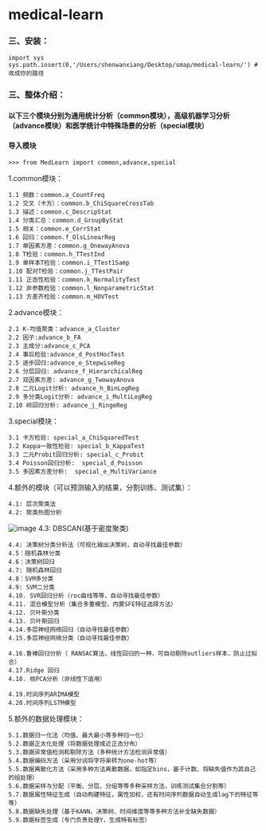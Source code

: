 # medical-learn


### 三、安装：

`import sys`
`sys.path.insert(0,'/Users/shenwanxiang/Desktop/smap/medical-learn/') #改成你的路径`



### 三、整体介绍：

#### 以下三个模块分别为通用统计分析（common模块），高级机器学习分析（advance模块）和医学统计中特殊场景的分析（special模块）

#### 导入模块
`>>> from MedLearn import common,advance,special`

1.common模块：

    1.1 频数：common.a_CountFreq
    1.2 交叉（卡方）：common.b_ChiSquareCrossTab
    1.3 描述：common.c_DescripStat
    1.4 分类汇总：common.d_GroupByStat
    1.5 相关：common.e_CorrStat
    1.6 回归：common.f_OlsLinearReg
    1.7 单因素方差：common.g_OnewayAnova
    1.8 T检验：common.h_TTestInd
    1.9 单样本T检验：common.i_TTest1Samp
    1.10 配对T检验：common.j_TTestPair
    1.11 正态性检验：common.k_NormalityTest
    1.12 非参数检验：common.l_NonparametricStat
    1.13 方差齐检验：common.m_HOVTest


2.advance模块：

    2.1 K-均值聚类：advance_a_Cluster  
    2.2 因子:advance_b_FA
    2.3 主成分:advance_c_PCA
    2.4 事后检验:advance_d_PostHocTest
    2.5 逐步回归:advance_e_StepwiseReg
    2.6 分层回归: advance_f_HierarchicalReg
    2.7 双因素方差: advance_g_TwowayAnova
    2.8 二元Logit分析: advance_h_BinLogReg
    2.9 多分类Logit分析: advance_i_MultiLogReg
    2.10 岭回归分析: advance_j_RingeReg

3.special模块：

    3.1 卡方检验: special_a_ChiSquaredTest
    3.2 Kappa一致性检验: special_b_KappaTest
    3.3 二元Probit回归分析: special_c_Probit
    3.4 Poisson回归分析:  special_d_Poisson
    3.5 多因素方差分析:  special_e_MultiVariance
    
    
    
4.额外的模块（可以预测输入的结果，分割训练、测试集）：

    4.1: 层次聚类法
    4.2: 聚类热图分析
   ![image](http://genomicsclass.github.io/book/pages/figure/clustering_and_heatmaps-heatmap.2-1.png)
    4.3: DBSCAN(基于密度聚类)
    
    
    4.4: 决策树分类分析法（可视化输出决策树，自动寻找最佳参数）
    4.5：随机森林分类
    4.6：决策树回归
    4.7: 随机森林回归
    4.8：SVM多分类
    4.9: SVM二分类
    4.10. SVR回归分析（roc曲线等等，自动寻找最佳参数）
    4.11. 混合模型分析（集合多重模型，内置SFE特征选择方法）
    4.12. 贝叶斯分类
    4.13. 贝叶斯回归
    4.14.多层神经网络回归（自动寻找最佳参数）
    4.15.多层神经网络分类（自动寻找最佳参数）
    
    4.16.鲁棒回归分析（ RANSAC算法，线性回归的一种，可自动剔除outliers样本，防止过拟合）
    4.17.Ridge 回归
    4.18. 核PCA分析（非线性下适用）
    
    4.19.时间序列ARIMA模型
    4.20.时间序列LSTM模型
    
5.额外的数据处理模块： 
    
    
    5.1.数据归一化法（均值、最大最小等多种归一化）
    5.2.数据正太化处理（将数据处理成近正态分布）
    5.3.数据异常值检测和剔除方法（多种统计方法检测异常值）
    5.4.数据编码方法（采用分词将字符串转为one-hot等）
    5.5.数据离散化方法（采用多种方法离散数据，如指定bins，基于计数、将缺失值作为其自己的组处理）
    5.6.数据采样与分配（平衡、分层、分组等等多种采样方法，训练测试集合分割等）
    5.7.数据属性特征生成（自动构建特征，属性加权，还有时间序列数据自动生成lag下的特征等等）
    5.8.数据缺失处理（基于KANN，决策树、时间维度等等多种方法补全缺失数据）
    5.9.数据标签生成（专门负责处理Y，生成特有标签）